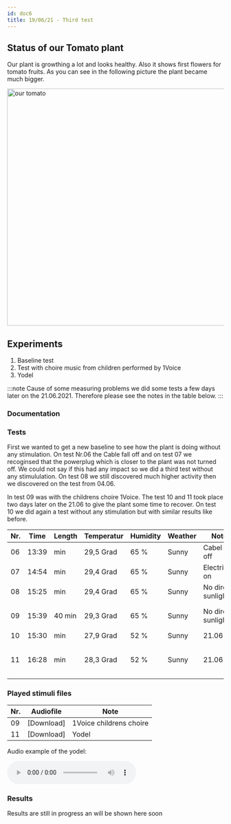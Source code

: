 ```yaml
---
id: doc6
title: 19/06/21 - Third test
---
```


## Status of our Tomato plant

Our plant is growthing a lot and looks healthy. Also it shows first flowers for tomato fruits. As you can see in the following picture the plant became much bigger.

<img src="/img/Test03/tomato.jpg" alt="our tomato" width="550"/>

## Experiments

1. Baseline test
2. Test with choire music from children performed by 1Voice
3. Yodel


:::note
Cause of some measuring problems we did some tests a few days later on the 21.06.2021. Therefore please see the notes in the table below.
:::

### Documentation


### Tests

First we wanted to get a new baseline to see how the plant is doing without any stimulation. On test Nr.06 the Cable fall off and on test 07 we recoginsed that the powerplug which is closer to the plant was not turned off. We could not say if this had any impact so we did a third test without any stimululation. On test 08 we still discovered much higher activity then we discovered on the test from 04.06.

In test 09 was with the childrens choire 1Voice. The test 10 and 11 took place two days later on the 21.06 to give the plant some time to recover.
On test 10 we did again a test without any stimulation but with similar results like before.

Nr. | Time  | Length  | Temperatur | Humidity   | Weather | Note                | Stimuli                       | Data       |
--- | ----- | ------- | --------   |  --------  | ------  | --------            | --------                      | --------   |
06  | 13:39 |    min  | 29,5 Grad  | 65 %       | Sunny   | Cabel fall off      | None                          | [Download] |
07  | 14:54 |    min  | 29,4 Grad  | 65 %       | Sunny   | Electricity on      | None                          | [Download] |
08  | 15:25 |    min  | 29,4 Grad  | 65 %       | Sunny   | No direct sunlight  | None                          | [Download] |
09  | 15:39 | 40 min  | 29,3 Grad  | 65 %       | Sunny   | No direct sunlight  | 1Voice childrens choire       | [Download] |
10  | 15:30 |    min  | 27,9 Grad  | 52 %       | Sunny   | 21.06               | None                          | [Download] |
11  | 16:28 |    min  | 28,3 Grad  | 52 %       | Sunny   | 21.06               | Yodel 2min with 5 repeats     | [Download] |

### Played stimuli files


Nr. | Audiofile  | Note                     |
--- | -------    | ----------               |
09  | [Download] |  1Voice childrens choire |  
11  | [Download] |  Yodel                   | 


Audio example of the yodel:

<audio controls="controls">
  <source type="audio/wav" src="/data/Test03/Stimuli/Jodel.wav"></source>
  <p>Your browser does not support the audio element.</p>
</audio>              

### Results

Results are still in progress an will be shown here soon